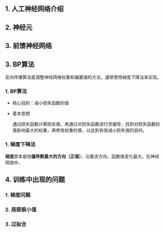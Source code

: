 ## 1. 人工神经网络介绍

## 2.  神经元

## 3. 前馈神经网络

## 3. BP算法

​	反向传播算法是调整神经网络权重和偏置值的方法，通常使用梯度下降法来实现。

###	1. BP算法

- 核心目的：减小损失函数的值

- 基本思想

  通过损失函数计算损失值，再通过对损失函数进行求偏导，找到对损失函数的值影响最大的权重，再修改权重的值，以达到有效减小损失值的目的。

###	1. 梯度下降法

​	**梯度**原本是指**偏导数最大的方向（正值）**，沿着该方向，函数值变化最大。在神经网络中，

## 4. 训练中出现的问题

###	1. 梯度问题

###	2. 局部极小值

###	3. 过拟合



